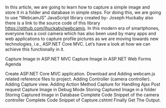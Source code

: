 In this article, we are going to learn how to capture a simple image and store it in a folder and database in simple steps. For doing this, we are going to use “WebcamJS” JavaScript library created by- Joseph Huckaby also there is a link to the source code of this library https://github.com/jhuckaby/webcamjs.
In this modern era of smartphones, everyone has a cool camera which has also been used by many apps and web applications to capture profile pictures as we are moving towards new technologies, i.e., ASP.NET Core MVC. Let’s have a look at how we can achieve this functionally in it.

Capture Image in ASP.NET MVC
Capture Image in ASP.NET Web Forms
Agenda

Create ASP.NET Core MVC application.
Download and Adding webcam.js related reference files to project.
Adding Controller (camera controller).
Adding Capture view.
Adding Action Method Capture for Handling Ajax Post request
Capture Image in Debug Mode
Storing Captured Image in a folder
Storing Captured Image in Database
Complete Code Snippet of the camera controller
Complete Code Snippet of Capture.cshtml
Finally Get The Output.
